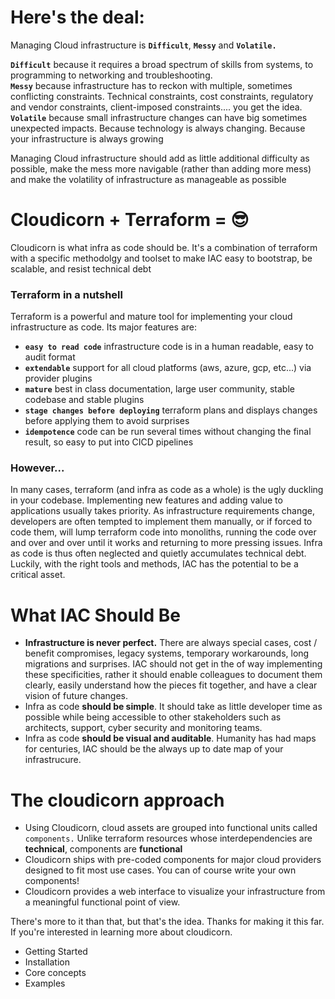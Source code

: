# Here's the deal:

Managing Cloud infrastructure is **`Difficult`**, **`Messy`** and **`Volatile.`**

**`Difficult`** because it requires a broad spectrum of skills from systems, to programming to networking and troubleshooting. \
**`Messy`** because infrastructure has to reckon with multiple, sometimes conflicting constraints.  Technical constraints, cost constraints, regulatory and vendor constraints, client-imposed constraints.... you get the idea.\
**`Volatile`** because small infrastructure changes can have big sometimes unexpected impacts.  Because technology is always changing.  Because your infrastructure is always growing

Managing Cloud infrastructure should add as little additional difficulty as possible, make the mess more navigable (rather than adding more mess) and make the volatility of infrastructure as manageable as possible

# Cloudicorn + Terraform = 😎

Cloudicorn is what infra as code should be.  It's a combination of terraform with a specific methodolgy and toolset to make IAC easy to bootstrap, be scalable, and resist technical debt

### Terraform in a nutshell

Terraform is a powerful and mature tool for implementing your cloud infrastructure as code. Its major features are:
- **`easy to read code`** infrastructure code is in a human readable, easy to audit format
- **`extendable`** support for all cloud platforms (aws, azure, gcp, etc...) via provider plugins
- **`mature`** best in class documentation, large user community, stable codebase and stable plugins
- **`stage changes before deploying`** terraform plans and displays changes before applying them to avoid surprises
- **`idempotence`** code can be run several times without changing the final result, so easy to put into CICD pipelines

### However...

In many cases, terraform (and infra as code as a whole) is the ugly duckling in your codebase. Implementing new features and adding value to applications usually takes priority.  As infrastructure requirements change, developers are often tempted to implement them manually, or if forced to code them, will lump terraform code into monoliths, running the code over and over and over until it works and returning to more pressing issues.  Infra as code is thus often neglected and quietly accumulates technical debt.  Luckily, with the right tools and methods, IAC has the potential to be a critical asset.

# What IAC Should Be

- **Infrastructure is never perfect.**  There are always special cases, cost / benefit compromises, legacy systems, temporary workarounds, long migrations and surprises.  IAC should not get in the of way implementing these specificities, rather it should enable colleagues to document them clearly, easily understand how the pieces fit together, and have a clear vision of future changes.
- Infra as code **should be simple**.  It should take as little developer time as possible while being accessible to other stakeholders such as architects, support, cyber security and monitoring teams.
- Infra as code **should be visual and auditable**.  Humanity has had maps for centuries, IAC should be the always up to date map of your infrastrucure.

# The cloudicorn approach

- Using Cloudicorn, cloud assets are grouped into functional units called `components.`  Unlike terraform resources whose interdependencies are **technical**, components are **functional**
- Cloudicorn ships with pre-coded components for major cloud providers designed to fit most use cases.  You can of course write your own components!
- Cloudicorn provides a web interface to visualize your infrastructure from a meaningful functional point of view.

There's more to it than that, but that's the idea.  Thanks for making it this far.  If you're interested in learning more about cloudicorn.

- Getting Started
- Installation
- Core concepts
- Examples

